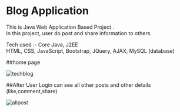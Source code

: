 # Blog Application

This is Java Web Application Based Project . <br />
In this project, user do post and share information to others.

Tech used :-
Core Java, J2EE <br />
HTML, CSS, JavaScript, Bootstrap, JQuery, AJAX, MySQL (database)

##home page 

![techblog](https://user-images.githubusercontent.com/63902621/82149019-72a07200-9873-11ea-8e58-b5b88dd58236.jpg)

##After User Login can see all other posts and other details (like,comment,share)

![allpost](https://user-images.githubusercontent.com/63902621/82150066-792fe900-9875-11ea-9486-368474236851.jpg)
